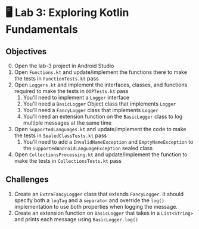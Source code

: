 # 🖥 Lab 3: Exploring Kotlin Fundamentals

## Objectives
0. Open the lab-3 project in Android Studio
1. Open `Functions.kt` and update/implement the functions there to make the tests in `FunctionTests.kt` pass
2. Open `Loggers.kt` and implement the interfaces, classes, and functions required to make the tests in `OOPTests.kt` pass
    1. You'll need to implement a `Logger` interface
    2. You'll need a `BasicLogger` Object class that implements `Logger`
    3. You'll need a `FancyLogger` class that implements `Logger`
    4. You'll need an extension function on the `BasicLogger` class to log multiple messages at the same time
3. Open `SupportedLanguages.kt` and update/implement the code to make the tests in `SealedClassTests.kt` pass
    1. You'll need to add a `InvalidNameException` and `EmptyNameException` to the `SupportedAndroidLanguageException` sealed class
4. Open `CollectionsProcessing.kt` and update/implement the function to make the tests in `CollectionsTests.kt` pass


## Challenges
1. Create an `ExtraFancyLogger` class that extends `FancyLogger`.  It should specify both a `logTag` and a `separator` and override the `log()` implementation to use both properties when logging the message.
2. Create an extension function on `BasicLogger` that takes in a `List<String>` and prints each message using `BasicLogger.log()`